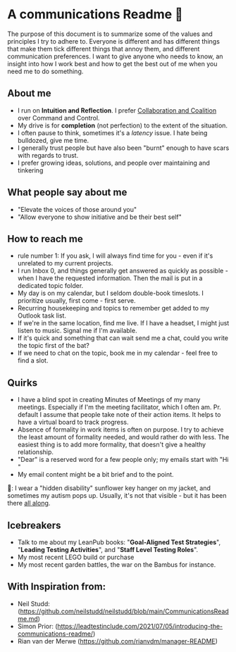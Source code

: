 # A communications Readme 👋
The purpose of this document is to summarize some of the values and principles I try to adhere to.
Everyone is different and has different things that make them tick different things that annoy them, and different communication preferences. I want to give anyone who needs to know, an insight into how I work best and how to get the best out of me when you need me to do something. 

## About me
- I run on **Intuition and Reflection**. I prefer [Collaboration and Coalition](https://qualityeng.substack.com/p/scales-of-collaboration?) over Command and Control.
- My drive is for **completion** (not perfection) to the extent of the situation.
- I often pause to think, sometimes it's a _latency_ issue. I hate being bulldozed, give me time. 
- I generally trust people but have also been "burnt" enough to have scars with regards to trust.
- I prefer growing ideas, solutions, and people over maintaining and tinkering 

## What people say about me
- "Elevate the voices of those around you"
- "Allow everyone to show initiative and be their best self"
  
## How to reach me
- rule number 1: If you ask, I will always find time for you - even if it's unrelated to my current projects.
- I run Inbox 0, and things generally get answered as quickly as possible - when I have the requested information. Then the mail is put in a dedicated topic folder.
- My day is on my calendar, but I seldom double-book timeslots. I prioritize usually, first come - first serve. 
- Recurring housekeeping and topics to remember get added to my Outlook task list.
- If we're in the same location, find me live. If I have a headset, I might just listen to music. Signal me if I'm available.
- If it's quick and something that can wait send me a chat, could you write the topic first of the bat?
- If we need to chat on the topic, book me in my calendar - feel free to find a slot.

## Quirks
- I have a blind spot in creating Minutes of Meetings of my many meetings. Especially if I'm the meeting facilitator, which I often am. Pr. default I assume that people take note of their action items. It helps to have a virtual board to track progress.
- Absence of formality in work items is often on purpose. I try to achieve the least amount of formality needed, and would rather do with less. The easiest thing is to add more formality, that doesn't give a healthy relationship.
- "Dear" is a reserved word for a few people only; my emails start with "Hi <name>"
- My email content might be a bit brief and to the point. 

🌻: I wear a "hidden disability" sunflower key hanger on my jacket, and sometimes my autism pops up. Usually, it's not that visible - but it has been there [all along](https://jlottosen.wordpress.com/2023/04/04/we-have-been-here-all-along/). 

## Icebreakers
- Talk to me about my LeanPub books: "**Goal-Aligned Test Strategies**", "**Leading Testing Activities**", and "**Staff Level Testing Roles**".
- My most recent LEGO build or purchase
- My most recent garden battles, the war on the Bambus for instance.

## With Inspiration from:
- Neil Studd: (https://github.com/neilstudd/neilstudd/blob/main/CommunicationsReadme.md)
- Simon Prior: (https://leadtestinclude.com/2021/07/05/introducing-the-communications-readme/)
- Rian van der Merwe (https://github.com/rianvdm/manager-README)
